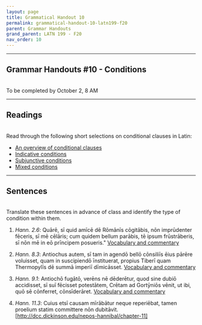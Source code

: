 ```yaml
---
layout: page
title: Grammatical Handout 10
permalink: grammatical-handout-10-latn199-f20
parent: Grammar Handouts
grand_parent: LATN 199 - F20
nav_order: 10
---
```

***

## Grammar Handouts #10 - Conditions
&nbsp;  
To be completed by October 2, 8 AM

***

## Readings
&nbsp;  
Read through the following short selections on conditional clauses in Latin:
 - [An overview of conditional clauses](https://lingualatina.github.io/textbook/presentation/19-conditions/overview/)
 - [Indicative conditions](https://lingualatina.github.io/textbook/presentation/19-conditions/indicative/)
 - [Subjunctive conditions](https://lingualatina.github.io/textbook/presentation/19-conditions/subjunctive/)
 - [Mixed conditions](https://lingualatina.github.io/textbook/presentation/19-conditions/mixed/)

***

## Sentences
&nbsp;  
Translate these sentences in advance of class and identify the type of condition within them.

1. *Hann. 2.6*: Quārē, sī quid amīcē dē Rōmānīs cōgitābis, nōn imprūdenter fēceris, sī mē cēlāris; cum quidem bellum parābis, tē ipsum frūstrāberis, sī nōn mē in eō prīncipem posueris." [Vocabulary and commentary](http://dcc.dickinson.edu/nepos-hannibal/chapter-2)

2. *Hann. 8.3*: Antiochus autem, sī tam in agendō bellō cōnsiliīs ēius pārēre voluisset, quam in suscipiendō īnstituerat, propius Tiberī quam Thermopylīs dē summā imperiī dīmicāsset. [Vocabulary and commentary](http://dcc.dickinson.edu/nepos-hannibal/chapter-8)

3. *Hann. 9.1*:  Antiochō fugātō, verēns nē dēderētur, quod sine dubiō accidisset, sī suī fēcisset potestātem, Crētam ad Gortȳniōs vēnit, ut ibi, quō sē cōnferret, cōnsīderāret. [Vocabulary and commentary](http://dcc.dickinson.edu/nepos-hannibal/chapter-9)

4. *Hann. 11.3*: Cuius etsī causam mīrābātur neque reperiēbat, tamen proelium statim committere nōn dubitāvit. [http://dcc.dickinson.edu/nepos-hannibal/chapter-11]
